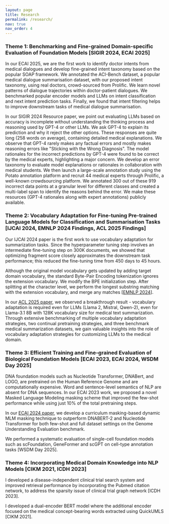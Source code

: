 ```yaml
---
layout: page
title: Research
permalink: /research/
nav: true
nav_order: 4
---
```


### Theme 1: Benchmarking and Fine-grained Domain-specific Evaluation of Foundation Models [SIGIR 2024, ECAI 2025]
In our ECAI 2025, we are the first work to identify doctor intents from medical dialogues and develop fine-grained intent taxonomy based on the popular SOAP framework. We annotated the ACI-Bench dataset, a popular medical dialogue summarisation dataset, with our proposed intent taxonomy, using real doctors, crowd-sourced from Prolific. We learn novel patterns of dialogue trajectories within doctor-patient dialogues. We benchmarked popular encoder models and LLMs on intent classification and next intent prediction tasks. Finally, we found that intent filtering helps to improve downstream tasks of medical dialogue summarisation.

In our SIGIR 2024 Resource paper, we point out evaluating LLMs based on accuracy is incomplete without understanding the thinking process and reasoning used by GPT-4 or other LLMs. We ask GPT-4 to explain its prediction and why it reject the other options. These responses are quite long (258 words on average), containing detailed medical explanations. We observe that GPT-4 rarely makes any factual errors and mostly makes reasoning errors like "Sticking with the Wrong Diagnosis". The model rationales for the incorrect predictions by GPT-4 were found to be correct by the medical experts, highlighting a major concern. We develop an error taxonomy to evaluate model explanations or rationales in collaboration with medical students. We then launch a large-scale annotation study using the Potato annotation platform and recruit 44 medical experts through Prolific, a well-known crowdsourcing platform. We annotated 300 out of these 919 incorrect data points at a granular level for different classes and created a multi-label span to identify the reasons behind the error. We make these resources (GPT-4 rationales along with expert annotations) publicly available.


### Theme 2: Vocabulary Adaptation for Fine-tuning Pre-trained Language Models for Classification and Summarisation Tasks [IJCAI 2024, EMNLP 2024 Findings, ACL 2025 Findings]
Our IJCAI 2024 paper is the first work to use vocabulary adaptation for summarization tasks. Since the hyperparameter tuning step involves an intermediate fine-tuning step on 300K documents, we showed that optimizing fragment score closely approximates the downstream task performance; this reduced the fine-tuning time from 450 days to 45 hours. 

Although the original model vocabulary gets updated by adding target domain vocabulary, the standard Byte-Pair Encoding tokenization ignores the extension vocabulary. We modify the BPE initialization step. After splitting at the character level, we perform the longest substring matching with the extension vocabulary, and merge any matches [[EMNLP 2024](https://aclanthology.org/2024.findings-emnlp.863.pdf)]. 

In our [ACL 2025 paper](https://arxiv.org/abs/2505.21242), we observed a breakthrough result - vocabulary adaptation is required even for LLMs (Llama 2, Mistral, Qwen-2), even for Llama-3.1 8B with 128K vocabulary size for medical text summarization. Through extensive benchmarking of multiple vocabulary adaptation strategies, two continual pretraining strategies, and three benchmark medical summarization datasets, we gain valuable insights into the role of vocabulary adaptation strategies for customizing LLMs to the medical domain.

### Theme 3: Efficient Training and Fine-grained Evaluation of Biological Foundation Models [ECAI 2023, ECAI 2024, WSDM Day 2025]
DNA foundation models such as Nucleotide Transformer, DNABert, and LOGO, are pretrained on the Human Reference Genome and are computationally expensive. Word and sentence-level semantics of NLP are absent for DNA sequences. In our ECAI 2023 work, we proposed a novel Masked Language Modeling masking scheme that improved the few-shot performance while using just 10% of the total pretraining steps. 

In our [ECAI 2024 paper](https://ebooks.iospress.nl/doi/10.3233/FAIA240864), we develop a curriculum masking-based dynamic MLM masking technique to outperform DNABERT-2 and Nucleotide Transformer for both few-shot and full dataset settings on the Genome Understanding Evaluation benchmark. 

We performed a systematic evaluation of single-cell foundation models such as scFoundation, GeneFormer and scGPT on cell-type annotation tasks [WSDM Day 2025].

### Theme 4: Incorporating Medical Domain Knowledge into NLP Models [CIKM 2021, ICDH 2023]
I developed a disease-independent clinical trial search system and improved retrieval performance by incorporating the Pubmed citation network, to address the sparsity issue of clinical trial graph network [ICDH 2023]. 

I developed a dual-encoder BERT model where the additional encoder focused on the medical concept-bearing words extracted using QuickUMLS [CIKM 2021].